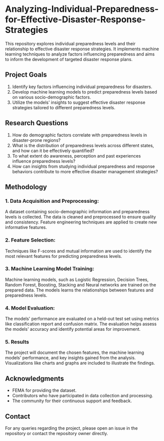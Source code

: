 # Analyzing-Individual-Preparedness-for-Effective-Disaster-Response-Strategies
This repository explores individual preparedness levels and their relationship to effective disaster response strategies. It implements machine learning techniques to analyze factors influencing preparedness and aims to inform the development of targeted disaster response plans.

## Project Goals

1. Identify key factors influencing individual preparedness for disasters.
2. Develop machine learning models to predict preparedness levels based on various socio-demographic factors.
3. Utilize the models' insights to suggest effective disaster response strategies tailored to different preparedness levels.

## Research Questions
1. How do demographic factors correlate with preparedness levels in disaster-prone regions?
2. What is the distribution of preparedness levels across different states, and how can it be effectively quantified?
3. To what extent do awareness, perception and past experiences influence preparedness levels?
4. How can insights from studying individual preparedness and response behaviors contribute to more effective disaster management strategies?

## Methodology

### 1. Data Acquisition and Preprocessing:

A dataset containing socio-demographic information and preparedness levels is collected.
The data is cleaned and preprocessed to ensure quality and consistency.
Feature engineering techniques are applied to create new informative features.

### 2. Feature Selection:

Techniques like F-scores and mutual information are used to identify the most relevant features for predicting preparedness levels.

### 3. Machine Learning Model Training:

Machine learning models, such as Logistic Regression, Decision Trees, Random Forest, Boosting, Stacking and Neural networks are trained on the prepared data.
The models learns the relationships between features and preparedness levels.

### 4. Model Evaluation:

The models' performance are evaluated on a held-out test set using metrics like classification report and confusion matrix.
The evaluation helps assess the models' accuracy and identify potential areas for improvement.

### 5. Results

The project will document the chosen features, the machine learning models' performance, and key insights gained from the analysis.
Visualizations like charts and graphs are included to illustrate the findings.

## Acknowledgments

- FEMA for providing the dataset.
- Contributors who have participated in data collection and processing.
- The community for their continuous support and feedback.

## Contact

For any queries regarding the project, please open an issue in the repository or contact the repository owner directly.
